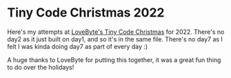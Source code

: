 # Tiny Code Christmas 2022

Here's my attempts at [LoveByte's Tiny Code Christmas](https://tcc.lovebyte.party) for 2022. There's no day2 as it just built on day1, and so it's in the same file. There's no day7 as I felt I was kinda doing day7 as part of every day :)

A huge thanks to LoveByte for putting this together, it was a great fun thing to do over the holidays!
